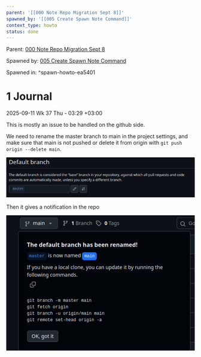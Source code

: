 ```yaml
---
parent: '[[000 Note Repo Migration Sept 8]]'
spawned_by: '[[005 Create Spawn Note Command]]'
context_type: howto
status: done
---
```


Parent: [000 Note Repo Migration Sept 8](../000%20Note%20Repo%20Migration%20Sept%208.md)

Spawned by: [005 Create Spawn Note Command](../tasks/005%20Create%20Spawn%20Note%20Command.md)

Spawned in: [<a name="spawn-howto-ea5401" />^spawn-howto-ea5401](../tasks/005%20Create%20Spawn%20Note%20Command.md#spawn-howto-ea5401)

# 1 Journal

2025-09-11 Wk 37 Thu - 03:29 +03:00

This is mostly an issue to be handled on the github side.

We need to rename the master branch to main in the project settings, and make sure that main is not pushed or delete it from origin with `git push origin --delete main`.

![Pasted image 20250911032929.png](../../../../../attachments/Pasted%20image%2020250911032929.png)

Then it gives a notification in the repo

![Pasted image 20250911033153.png](../../../../../attachments/Pasted%20image%2020250911033153.png)
